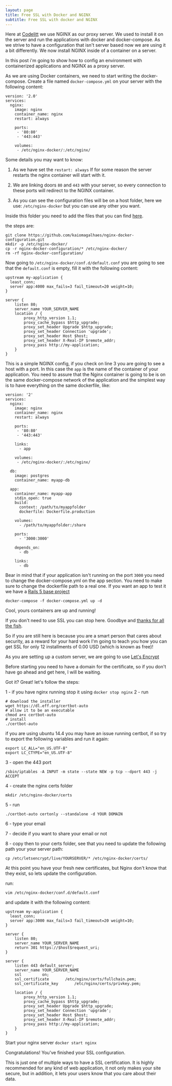 ```yaml
---
layout: page
title: Free SSL with Docker and NGINX
subtitle: Free SSL with docker and NGINX
---
```


Here at [Codelitt](https://www.codelitt.com) we use NGINX as our proxy server. We used to install it on the server and run the applications with docker and docker-compose. As we strive to have a configuration that isn't server based now we are using it a bit differently. We now install NGINX inside of a container on a server.

In this post i'm going to show how to config an environment with containerized applications and NGINX as a proxy server.

As we are using Docker containers, we need to start writing the docker-compose. Create a file named `docker-compose.yml` on your server with the following content:

```
version: '2.0'
services:
  nginx:
    image: nginx
    container_name: nginx
    restart: always

    ports:
     - '80:80'
     - '443:443'

    volumes:
     - /etc/nginx-docker/:/etc/nginx/
```

Some details you may want to know:

1. As we have set the ```restart: always``` If for some reason the server restarts the nginx container will start with it.

2. We are linking doors `80` and `443` with your server, so every connection to these ports will redirect to the NGINX container.

3. As you can see the configuration files will be on a host folder, here we use: `/etc/nginx-docker` but you can use any other you want.

Inside this folder you need to add the files that you can find [here](https://github.com/kaiomagalhaes/nginx-docker-configuration).

the steps are:

```
git clone https://github.com/kaiomagalhaes/nginx-docker-configuration.git
mkdir -p /etc/nginx-docker/
cp -r nginx-docker-configuration/* /etc/nginx-docker/
rm -rf nginx-docker-configuration/
```

Now going to `/etc/nginx-docker/conf.d/default.conf` you are going to see that the `default.conf` is empty, fill it with the following content:

```
upstream my-application {
  least_conn;
  server app:4000 max_fails=3 fail_timeout=20 weight=10;
}

server {
    listen 80;
    server_name YOUR_SERVER_NAME
    location / {
        proxy_http_version 1.1;
        proxy_cache_bypass $http_upgrade;
        proxy_set_header Upgrade $http_upgrade;
        proxy_set_header Connection 'upgrade';
        proxy_set_header Host $host;
        proxy_set_header X-Real-IP $remote_addr;
        proxy_pass http://my-application;
    }
}
```

This is a simple NGINX config, if you check on line 3 you are going to see a host with a port. In this case the `app` is the name of the container of your application. You need to assure that the Nginx container is going to be is on the same docker-compose network of the application and the simplest way is to have everything on the same dockerfile, like:

```
version: '2'
services:
  nginx:
    image: nginx
    container_name: nginx
    restart: always

    ports:
     - '80:80'
     - '443:443'

    links:
      - app

    volumes:
     - /etc/nginx-docker/:/etc/nginx/

  db:
    image: postgres
    container_name: myapp-db

  app:
    container_name: myapp-app
    stdin_open: true
    build:
      context: /path/to/myappfolder
      dockerfile: Dockerfile.production

    volumes:
      - /path/to/myappfolder:/share

    ports:
      - '3000:3000'

    depends_on:
      - db

    links:
      - db
```

Bear in mind that if your application isn't running on the port `3000` you need to change the docker-compose.yml on the app section. You need to make sure to change the dockerfile path to a real one. If you want an app to test it we have a [Rails 5 base project](https://github.com/codelittinc/rails-5-base-project)

```
docker-compose -f docker-compose.yml up -d
```
Cool, yours containers are up and running!

If you don't need to use SSL you can stop here. Goodbye and [thanks for all the fish](http://img14.deviantart.net/c2f0/i/2013/337/7/4/so_long__and_thanks_for_all_the_fish__by_acidbetta-d6ung6t.jpg).

So if you are still here is because you are a smart person that cares about security, as a reward for your hard work I'm going to teach you how you can get SSL for only 12 installments of 0.00 USD (which is known as free)!

As you are setting up a custom server, we are going to use [Let's Encrypt](https://letsencrypt.org/getting-started/)

Before starting you need to have a domain for the certificate, so if you don't have go ahead and get here, I will be waiting.

Got it? Great! let's follow the steps:

1 - if you have nginx running stop it using `docker stop nginx`
2 - run
```
# download the installer
wget https://dl.eff.org/certbot-auto
# allow it to be an executable
chmod a+x certbot-auto
# install
./certbot-auto
```
if you are using ubuntu 14.4 you may have an issue running certbot, if so try  to  export the following variables and run it again:
```
export LC_ALL="en_US.UTF-8"
export LC_CTYPE="en_US.UTF-8"
```

3 - open the 443 port
```
/sbin/iptables -A INPUT -m state --state NEW -p tcp --dport 443 -j ACCEPT
```

4 - create the nginx certs folder
```
mkdir /etc/nginx-docker/certs
```

5 - run
```
./certbot-auto certonly --standalone -d YOUR DOMAIN
```

6 - type your email

7 - decide if you want to share your email or not

8 - copy then to your certs folder, see that you need to update the following path your your server path:
```
cp /etc/letsencrypt/live/YOURSERVER/* /etc/nginx-docker/certs/
```

At this point you have your fresh new certificates, but Nginx don't know that they exist, so lets update the configuration.

run:

```
vim /etc/nginx-docker/conf.d/default.conf
```

and update it with the following content:

```
upstream my-application {
  least_conn;
  server app:3000 max_fails=3 fail_timeout=20 weight=10;
}

server {
    listen 80;
    server_name YOUR_SERVER_NAME
    return 301 https://$host$request_uri;
}

server {
    listen 443 default_server;
    server_name YOUR_SERVER_NAME
    ssl         on;
    ssl_certificate       /etc/nginx/certs/fullchain.pem;
    ssl_certificate_key       /etc/nginx/certs/privkey.pem;

    location / {
        proxy_http_version 1.1;
        proxy_cache_bypass $http_upgrade;
        proxy_set_header Upgrade $http_upgrade;
        proxy_set_header Connection 'upgrade';
        proxy_set_header Host $host;
        proxy_set_header X-Real-IP $remote_addr;
        proxy_pass http://my-application;
    }
}

```

Start your nginx server `docker start nginx`

Congratulations! You've finished your SSL configuration.

This is just one of multiple ways to have a SSL certification. It is highly recommended for any kind of web application, it not only makes your site secure, but in addition, it lets your users know that you care about their data.
